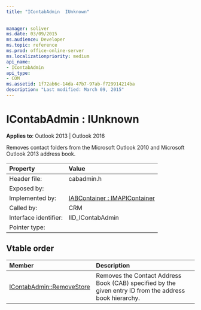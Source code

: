 ```yaml
---
title: "IContabAdmin  IUnknown"
 
 
manager: soliver
ms.date: 03/09/2015
ms.audience: Developer
ms.topic: reference
ms.prod: office-online-server
ms.localizationpriority: medium
api_name:
- IContabAdmin
api_type:
- COM
ms.assetid: 1f72ab6c-14da-47b7-97ab-f729914214ba
description: "Last modified: March 09, 2015"
---
```


# IContabAdmin : IUnknown

  
  
**Applies to**: Outlook 2013 | Outlook 2016 
  
Removes contact folders from the Microsoft Outlook 2010 and Microsoft Outlook 2013 address book.
  
|Property |Value |
|:-----|:-----|
|Header file:  <br/> |cabadmin.h  <br/> |
|Exposed by:  <br/> ||
|Implemented by:  <br/> |[IABContainer : IMAPIContainer](iabcontainerimapicontainer.md) <br/> |
|Called by:  <br/> |CRM  <br/> |
|Interface identifier:  <br/> |IID_IContabAdmin  <br/> |
|Pointer type:  <br/> ||
   
## Vtable order

|Member |Description |
|:-----|:-----|
|[IContabAdmin::RemoveStore](icontabadmin-removestore.md) <br/> |Removes the Contact Address Book (CAB) specified by the given entry ID from the address book hierarchy. |
   


